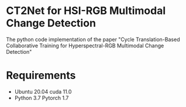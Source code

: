 # CT2Net for HSI-RGB Multimodal Change Detection
The python code implementation of the paper "Cycle Translation-Based Collaborative Training for Hyperspectral-RGB Multimodal Change Detection"

# Requirements

- Ubuntu 20.04   cuda 11.0
- Python 3.7  Pytorch 1.7

